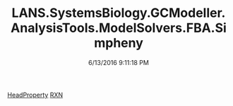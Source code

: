 ﻿---
title: LANS.SystemsBiology.GCModeller.AnalysisTools.ModelSolvers.FBA.Simpheny
date: 6/13/2016 9:11:18 PM
---

[HeadProperty](T-LANS.SystemsBiology.GCModeller.AnalysisTools.ModelSolvers.FBA.Simpheny.HeadProperty.html)
[RXN](T-LANS.SystemsBiology.GCModeller.AnalysisTools.ModelSolvers.FBA.Simpheny.RXN.html)
